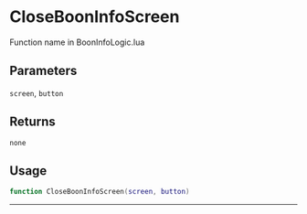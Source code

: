 # CloseBoonInfoScreen
Function name in BoonInfoLogic.lua
## Parameters
`screen`, `button`
## Returns
`none`
## Usage
```lua
function CloseBoonInfoScreen(screen, button)
```
---
